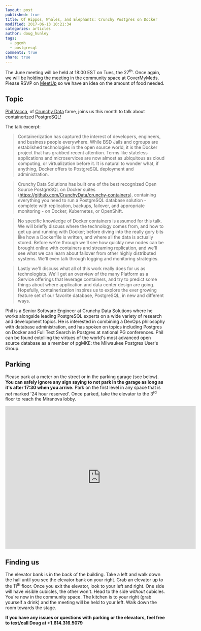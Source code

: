 ```yaml
---
layout: post
published: true
title: Of Hippos, Whales, and Elephants: Crunchy Postgres on Docker
modified: 2017-06-13 10:21:34
categories: articles
author: doug_hunley
tags:
  - pgcmh
  - postgresql
comments: true
share: true
---
```


The June meeting will be held at 18:00 EST on Tues, the 27<sup>th</sup>. Once again, we will be holding the meeting in the community space at CoverMyMeds. Please RSVP on [MeetUp](https://www.meetup.com/postgresCMH/events/237322157/) so we have an idea on the amount of food needed.

Topic
-----

[Phil Vacca](https://www.linkedin.com/in/philvacca), of [Crunchy Data](https://www.crunchydata.com) fame, joins us this month to talk about containerized PostgreSQL!

The talk excerpt:

> Containerization has captured the interest of developers, engineers, and business people everywhere. While BSD Jails and cgroups are established technologies in the open source world, it is the Docker project that has grabbed recent attention. Terms like stateless applications and microservices are now almost as ubiquitous as cloud computing, or virtualization before it. It is natural to wonder what, if anything, Docker offers to PostgreSQL deployment and administration.
 
> Crunchy Data Solutions has built one of the best recognized Open Source PostgreSQL on Docker suites (https://github.com/CrunchyData/crunchy-containers), containing everything you need to run a PostgreSQL database solution - complete with replication, backups, failover, and appropriate monitoring - on Docker, Kubernetes, or OpenShift.
 
> No specific knowledge of Docker containers is assumed for this talk. We will briefly discuss where the technology comes from, and how to get up and running with Docker; before diving into the really gory bits like how a Dockerfile is written, and where all the data is actually stored. Before we're through we'll see how quickly new nodes can be brought online with containers and streaming replication, and we'll see what we can learn about failover from other highly distributed systems. We'll even talk through logging and monitoring strategies.
 
> Lastly we'll discuss what all of this work really does for us as technologists. We'll get an overview of the many Platform as a Service offerings that leverage containers, and try to predict some things about where application and data center design are going. Hopefully, containerization inspires us to explore the ever growing feature set of our favorite database, PostgreSQL, in new and different ways.

Phil is a Senior Software Engineer at Crunchy Data Solutions where he works alongside leading PostgreSQL experts on a wide variety of research and development topics. He is interested in combining a DevOps philosophy with database administration, and has spoken on topics including Postgres on Docker and Full Text Search in Postgres at national PG conferences. Phil can be found extolling the virtues of the world's most advanced open source database as a member of pgMKE: the Milwaukee Postgres User's Group.

Parking
-------

Please park at a meter on the street or in the parking garage (see below). **You can safely ignore any sign saying to not park in the garage as long as it's after 17:30 when you arrive.** Park on the first level in any space that is *not* marked '24 hour reserved'. Once parked, take the elevator to the 3<sup>rd</sup> floor to reach the Miranova lobby.

<iframe src="https://www.google.com/maps/embed?pb=!1m0!3m2!1sen!2sus!4v1488389756992!6m8!1m7!1sLjB1moOcFPJm5UT4cdhnig!2m2!1d39.95415440342131!2d-83.0050335305906!3f321.1273220824533!4f-4.543767100369678!5f0.7820865974627469" width="600" height="450" frameborder="0" style="border:0" allowfullscreen></iframe>

Finding us
----------

The elevator bank is in the back of the building. Take a left and walk down the hall until you see the elevator bank on your right. Grab an elevator up to the 11<sup>th</sup> floor. Once you exit the elevator, look to your left and right. One side will have visible cubicles, the other won't. Head to the side _without_ cubicles. You're now in the community space. The kitchen is to your right (grab yourself a drink) and the meeting will be held to your left. Walk down the room towards the stage.

**If you have any issues or questions with parking or the elevators, feel free to text/call Doug at +1.614.316.5079**
